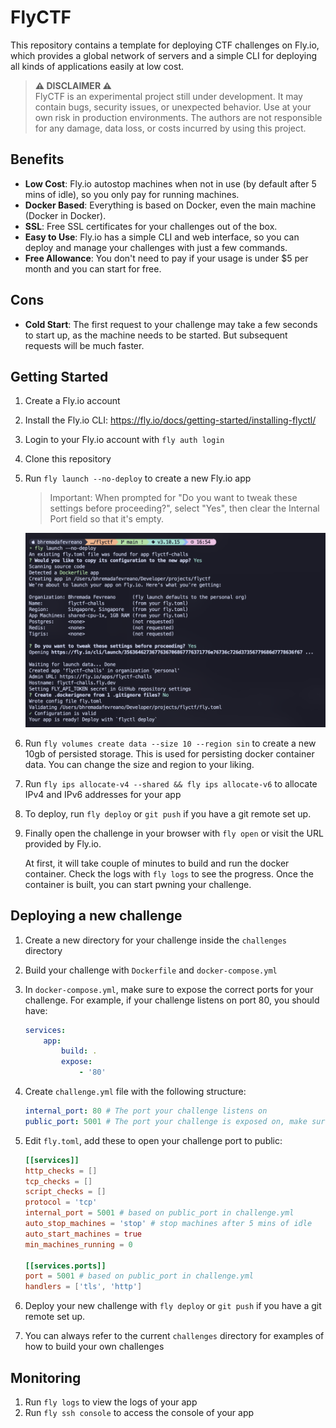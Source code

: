 # FlyCTF

This repository contains a template for deploying CTF challenges on Fly.io, which provides a global network of servers and a simple CLI for deploying all kinds of applications easily at low cost.

> **⚠️ DISCLAIMER ⚠️**  
> FlyCTF is an experimental project still under development. It may contain bugs, security issues, or unexpected behavior. Use at your own risk in production environments. The authors are not responsible for any damage, data loss, or costs incurred by using this project.

## Benefits

-   **Low Cost**: Fly.io autostop machines when not in use (by default after 5 mins of idle), so you only pay for running machines.
-   **Docker Based**: Everything is based on Docker, even the main machine (Docker in Docker).
-   **SSL**: Free SSL certificates for your challenges out of the box.
-   **Easy to Use**: Fly.io has a simple CLI and web interface, so you can deploy and manage your challenges with just a few commands.
-   **Free Allowance**: You don't need to pay if your usage is under $5 per month and you can start for free.

## Cons

-   **Cold Start**: The first request to your challenge may take a few seconds to start up, as the machine needs to be started. But subsequent requests will be much faster.

## Getting Started

1. Create a Fly.io account
1. Install the Fly.io CLI: https://fly.io/docs/getting-started/installing-flyctl/
1. Login to your Fly.io account with `fly auth login`
1. Clone this repository
1. Run `fly launch --no-deploy` to create a new Fly.io app

    > Important: When prompted for "Do you want to tweak these settings before proceeding?", select "Yes", then clear the Internal Port field so that it's empty.

    ![](./assets/fly-launch.png)

1. Run `fly volumes create data --size 10 --region sin` to create a new 10gb of persisted storage. This is used for persisting docker container data. You can change the size and region to your liking.
1. Run `fly ips allocate-v4 --shared && fly ips allocate-v6` to allocate IPv4 and IPv6 addresses for your app
1. To deploy, run `fly deploy` or `git push` if you have a git remote set up.
1. Finally open the challenge in your browser with `fly open` or visit the URL provided by Fly.io.

    At first, it will take couple of minutes to build and run the docker container. Check the logs with `fly logs` to see the progress. Once the container is built, you can start pwning your challenge.

## Deploying a new challenge

1. Create a new directory for your challenge inside the `challenges` directory
1. Build your challenge with `Dockerfile` and `docker-compose.yml`
1. In `docker-compose.yml`, make sure to expose the correct ports for your challenge. For example, if your challenge listens on port 80, you should have:

    ```yaml
    services:
        app:
            build: .
            expose:
                - '80'
    ```

1. Create `challenge.yml` file with the following structure:

    ```yaml
    internal_port: 80 # The port your challenge listens on
    public_port: 5001 # The port your challenge is exposed on, make sure don't use the same port as other challenges
    ```

1. Edit `fly.toml`, add these to open your challenge port to public:

    ```toml
    [[services]]
    http_checks = []
    tcp_checks = []
    script_checks = []
    protocol = 'tcp'
    internal_port = 5001 # based on public_port in challenge.yml
    auto_stop_machines = 'stop' # stop machines after 5 mins of idle
    auto_start_machines = true
    min_machines_running = 0

    [[services.ports]]
    port = 5001 # based on public_port in challenge.yml
    handlers = ['tls', 'http']
    ```

1. Deploy your new challenge with `fly deploy` or `git push` if you have a git remote set up.
1. You can always refer to the current `challenges` directory for examples of how to build your own challenges

## Monitoring

1. Run `fly logs` to view the logs of your app
1. Run `fly ssh console` to access the console of your app
